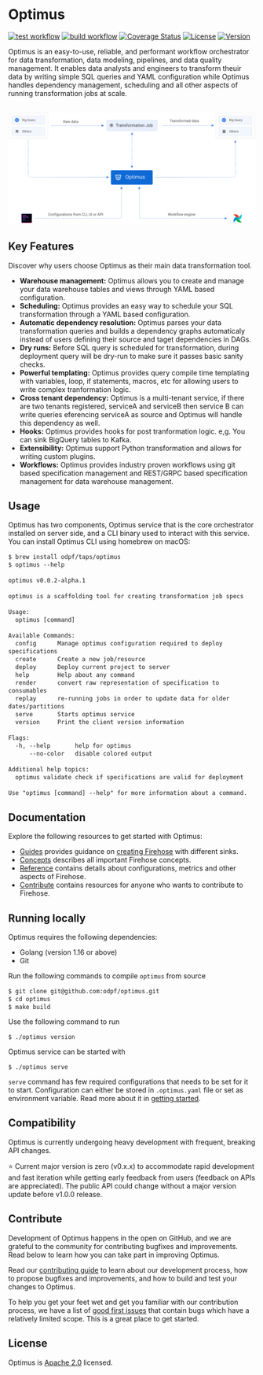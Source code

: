 # Optimus
[![test workflow](https://github.com/odpf/optimus/actions/workflows/test.yml/badge.svg)](test)
[![build workflow](https://github.com/odpf/optimus/actions/workflows/build.yml/badge.svg)](build)
[![Coverage Status](https://coveralls.io/repos/github/odpf/optimus/badge.svg?branch=main)](https://coveralls.io/github/odpf/optimus?branch=main)
[![License](https://img.shields.io/badge/License-Apache%202.0-blue.svg?logo=apache)](LICENSE)
[![Version](https://img.shields.io/github/v/release/odpf/optimus?logo=semantic-release)](Version)

Optimus is an easy-to-use, reliable, and performant workflow orchestrator for data transformation, data modeling, pipelines, and data quality management. It enables data analysts and engineers to transform theuir data by writing simple SQL queries and YAML configuration while Optimus handles dependency management, scheduling and all other aspects of running transformation jobs at scale.

<p align="center" style="margin-top:30px"><img src="./docs/static/img/optimus.svg" /></p>

## Key Features
Discover why users choose Optimus as their main data transformation tool.

* **Warehouse management:** Optimus allows you to create and manage your data warehouse tables and views through YAML based configuration. 
* **Scheduling:** Optimus provides an easy way to schedule your SQL transformation through a YAML based configuration.
* **Automatic dependency resolution:** Optimus parses your data transformation queries and builds a dependency graphs automaticaly instead of users defining their source and taget dependencies in DAGs.
* **Dry runs:** Before SQL query is scheduled for transformation, during deployment query will be dry-run to make sure it passes basic sanity checks.
* **Powerful templating:** Optimus provides query compile time templating with variables, loop, if statements, macros, etc for allowing users to write complex tranformation logic.
* **Cross tenant dependency:** Optimus is a multi-tenant service, if there are two tenants registered, serviceA and serviceB then service B can write queries eferencing serviceA as source and Optimus will handle this dependency as well.
* **Hooks:** Optimus provides hooks for post tranformation logic. e,g. You can sink BigQuery tables to Kafka.
* **Extensibility:** Optimus support Python transformation and allows for writing custom plugins. 
* **Workflows:** Optimus provides industry proven workflows using git based specification management and REST/GRPC based specification management for data warehouse management.

## Usage

Optimus has two components, Optimus service that is the core orchestrator installed on server side, and a CLI binary used to interact with this service. You can install Optimus CLI using homebrew on macOS:

```shell
$ brew install odpf/taps/optimus
$ optimus --help

optimus v0.0.2-alpha.1

optimus is a scaffolding tool for creating transformation job specs

Usage:
  optimus [command]

Available Commands:
  config      Manage optimus configuration required to deploy specifications
  create      Create a new job/resource
  deploy      Deploy current project to server
  help        Help about any command
  render      convert raw representation of specification to consumables
  replay      re-running jobs in order to update data for older dates/partitions
  serve       Starts optimus service
  version     Print the client version information

Flags:
  -h, --help       help for optimus
      --no-color   disable colored output

Additional help topics:
  optimus validate check if specifications are valid for deployment

Use "optimus [command] --help" for more information about a command.
```

## Documentation
Explore the following resources to get started with Optimus:

* [Guides](docs/guides) provides guidance on [creating Firehose](docs/guides/overview.md) with different sinks.
* [Concepts](docs/concepts) describes all important Firehose concepts.
* [Reference](docs/reference) contains details about configurations, metrics and other aspects of Firehose.
* [Contribute](docs/contribute/contribution.md) contains resources for anyone who wants to contribute to Firehose.

## Running locally 

Optimus requires the following dependencies:
* Golang (version 1.16 or above)
* Git

Run the following commands to compile `optimus` from source
```shell
$ git clone git@github.com:odpf/optimus.git
$ cd optimus
$ make build
```
Use the following command to run
```shell
$ ./optimus version
```

Optimus service can be started with
```shell
$ ./optimus serve
```

`serve` command has few required configurations that needs to be set for it to start. Configuration can either be stored
in `.optimus.yaml` file or set as environment variable. Read more about it in [getting started](https://odpf.github.io/optimus/getting-started/configuration/).


## Compatibility
Optimus is currently undergoing heavy development with frequent, breaking API changes.

⭐ Current major version is zero (v0.x.x) to accommodate rapid development and fast iteration while getting early feedback from users (feedback on APIs are appreciated). The public API could change without a major version update before v1.0.0 release.

## Contribute

Development of Optimus happens in the open on GitHub, and we are grateful to the community for contributing bugfixes and improvements. Read below to learn how you can take part in improving Optimus.

Read our [contributing guide](docs/contribute/contribution.md) to learn about our development process, how to propose bugfixes and improvements, and how to build and test your changes to Optimus.

To help you get your feet wet and get you familiar with our contribution process, we have a list of [good first issues](https://github.com/odpf/optimus/labels/good%20first%20issue) that contain bugs which have a relatively limited scope. This is a great place to get started.


## License
Optimus is [Apache 2.0](LICENSE) licensed.